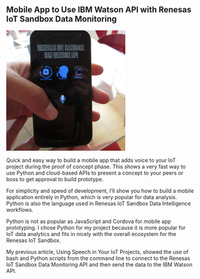 
## Mobile App to Use IBM Watson API with Renesas IoT Sandbox Data Monitoring

![](img/watson-mobile-screenshot.png)

Quick and easy way to build a mobile app that adds voice to your IoT project during the proof of concept phase. This shows a very fast way to use Python and cloud-based APIs to present a concept to your peers or boss to get approval to build prototype. 
 
For simplicity and speed of development, I’ll show you how to build a mobile application entirely in Python, which is very popular for data analysis. Python is also the language used in Renesas IoT Sandbox Data Intelligence workflows.
 
Python is not as popular as JavaScript and Cordova for mobile app prototyping. I chose Python for my project because it is more popular for IoT data analytics and fits in nicely with the overall ecosystem for the Renesas IoT Sandbox.
 
My previous article, Using Speech in Your IoT Projects, showed the use of bash and Python scripts from the command line to connect to the Renesas IoT Sandbox Data Monitoring API and then send the data to the IBM Watson API.
